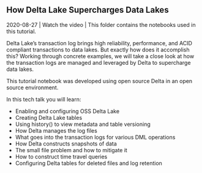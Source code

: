 ## How Delta Lake Supercharges Data Lakes

2020-08-27 | Watch the video | This folder contains the notebooks used in this tutorial.

Delta Lake’s transaction log brings high reliability, performance, and ACID compliant transactions to data lakes. But exactly how does it accomplish this? Working through concrete examples, we will take a close look at how the transaction logs are managed and leveraged by Delta to supercharge data lakes.

This tutorial notebook was developed using open source Delta in an open source environment.

In this tech talk you will learn:
- Enabling and configuring OSS Delta Lake
- Creating Delta Lake tables
- Using history() to view metadata and table versioning
- How Delta manages the log files
- What goes into the transaction logs for various DML operations
- How Delta constructs snapshots of data
- The small file problem and how to mitigate it
- How to construct time travel queries
- Configuring Delta tables for deleted files and log retention

